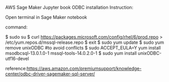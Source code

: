 AWS Sage Maker Jupyter book ODBC installation Instruction:

Open terminal in Sage Maker notebook

command:

$ sudo su
$ curl https://packages.microsoft.com/config/rhel/6/prod.repo > /etc/yum.repos.d/mssql-release.repo
$ exit
$ sudo yum update
$ sudo yum remove unixODBC #to avoid conflicts
$ sudo ACCEPT_EULA=Y yum install msodbcsql-13.0.1.0-1 mssql-tools-14.0.2.0-1
$ sudo yum install unixODBC-utf16-devel

reference:https://aws.amazon.com/premiumsupport/knowledge-center/odbc-driver-sagemaker-sql-server/

